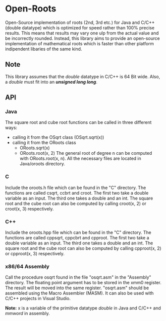 # Open-Roots
Open-Source implementation of roots (2nd, 3rd etc.) for Java and C/C++ (double datatype) which is optimized for
speed rather than 100% precise results. This means that results may vary one ulp from the actual value and be
incorrectly rounded. Instead, this library aims to provide an open-source implementation of mathematical roots
which is faster than other platform indipendent libaries of the same kind.

## Note
This library assumes that the *double* datatype in C/C++ is 64 Bit wide. Also, a *double* must fit into an
***unsigned long long***.

## API
### Java
The square root and cube root functions can be called in three different ways:
  - calling it from the OSqrt class (OSqrt.sqrt(x))
  - calling it from the ORoots class
    - ORoots.sqrt(x)
    - ORoots.root(x, 2)
The general root of degree n can be computed with ORoots.root(x, n).
All the necessary files are located in Java/oroots directory.

### C
Include the oroots.h file which can be found in the "C" directory. The functions are called csqrt, ccbrt and croot.
The first two take a double variable as an input. The third one takes a double and an int.
The square root and the cube root can also be computed by calling croot(x, 2) or croot(x, 3) respectively.

### C++
Include the oroots.hpp file which can be found in the "C" directory. The functions are called cppsqrt, cppcbrt and cpproot.
The first two take a double variable as an input. The third one takes a double and an int.
The square root and the cube root can also be computed by calling cpproot(x, 2) or cpproot(x, 3) respectively.

### x86/64 Assembly
Call the procedure osqrt found in the file "osqrt.asm" in the "Assembly" directory. The floating point argument has to be
stored in the xmm0 register. The result will be moved into the same register. "osqrt.asm" should be assembled using the
Macro Assembler (MASM). It can also be used with C/C++ projects in Visual Studio.

**Note:** x is a variable of the primitive datatype *double* in Java and C/C++ and *mmword* in assembly.
